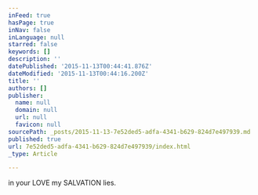 ```yaml
---
inFeed: true
hasPage: true
inNav: false
inLanguage: null
starred: false
keywords: []
description: ''
datePublished: '2015-11-13T00:44:41.876Z'
dateModified: '2015-11-13T00:44:16.200Z'
title: ''
authors: []
publisher:
  name: null
  domain: null
  url: null
  favicon: null
sourcePath: _posts/2015-11-13-7e52ded5-adfa-4341-b629-824d7e497939.md
published: true
url: 7e52ded5-adfa-4341-b629-824d7e497939/index.html
_type: Article

---
```

in your LOVE my SALVATION lies.